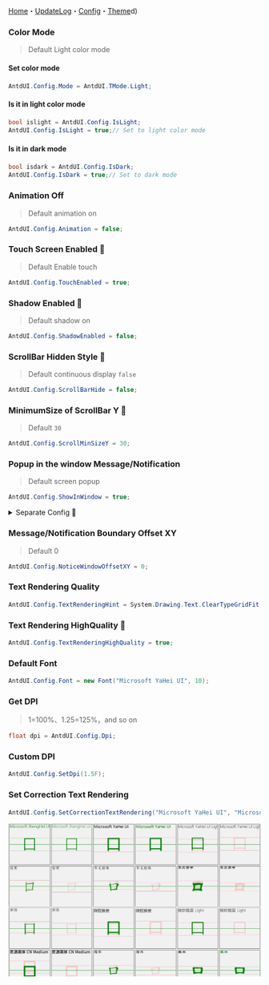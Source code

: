 ﻿[Home](Home.md)・[UpdateLog](UpdateLog.md)・[Config](Config.md)・[Theme](Theme.md)d)

### Color Mode

> Default Light color mode

#### Set color mode

``` csharp
AntdUI.Config.Mode = AntdUI.TMode.Light;
```

#### Is it in light color mode

``` csharp
bool islight = AntdUI.Config.IsLight;
AntdUI.Config.IsLight = true;// Set to light color mode
```

#### Is it in dark mode

``` csharp
bool isdark = AntdUI.Config.IsDark;
AntdUI.Config.IsDark = true;// Set to dark mode
```

### Animation Off

> Default animation on

``` csharp
AntdUI.Config.Animation = false;
```

### Touch Screen Enabled 🔴

> Default Enable touch

``` csharp
AntdUI.Config.TouchEnabled = true;
```

### Shadow Enabled 🔴

> Default shadow on

``` csharp
AntdUI.Config.ShadowEnabled = false;
```

### ScrollBar Hidden Style 🔴

> Default continuous display `false`

``` csharp
AntdUI.Config.ScrollBarHide = false;
```

### MinimumSize of ScrollBar Y 🔴

> Default `30`

``` csharp
AntdUI.Config.ScrollMinSizeY = 30;
```

### Popup in the window Message/Notification

> Default screen popup

``` csharp
AntdUI.Config.ShowInWindow = true;
```

<details>
<summary>Separate Config 🔴</summary>

> Popup in the window（Message）
``` csharp
AntdUI.Config.ShowInWindowByMessage = true;
```

> Popup in the window（Notification）
``` csharp
AntdUI.Config.ShowInWindowByNotification = true;
```

</details>

### Message/Notification Boundary Offset XY

> Default 0

``` csharp
AntdUI.Config.NoticeWindowOffsetXY = 0;
```

### Text Rendering Quality

``` csharp
AntdUI.Config.TextRenderingHint = System.Drawing.Text.ClearTypeGridFit;
```

### Text Rendering HighQuality 🔴

``` csharp
AntdUI.Config.TextRenderingHighQuality = true;
```

### Default Font

``` csharp
AntdUI.Config.Font = new Font("Microsoft YaHei UI", 10);
```

### Get DPI

> 1=100%、1.25=125%，and so on

``` csharp
float dpi = AntdUI.Config.Dpi;
```

### Custom DPI

``` csharp
AntdUI.Config.SetDpi(1.5F);
```

### Set Correction Text Rendering

``` csharp
AntdUI.Config.SetCorrectionTextRendering("Microsoft YaHei UI", "Microsoft YaHei"); //List of fonts that need to be corrected
```

![CorrectionTextRendering](Img/CorrectionTextRendering.jpg)